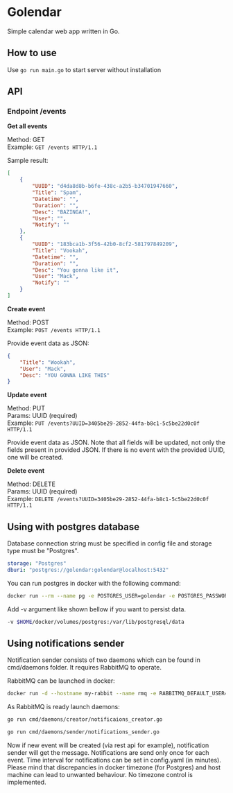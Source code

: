# Golendar

Simple calendar web app written in Go.

## How to use

Use `go run main.go` to start server without installation

## API

### Endpoint /events 

**Get all events**

Method: GET  
Example: `GET /events HTTP/1.1`  

Sample result:   

```json
[
    {
        "UUID": "d4da8d8b-b6fe-438c-a2b5-b34701947660",
        "Title": "Spam",
        "Datetime": "",
        "Duration": "",
        "Desc": "BAZINGA!",
        "User": "",
        "Notify": ""
    },
    {
        "UUID": "183bca1b-3f56-42b0-8cf2-581797849209",
        "Title": "Vookah",
        "Datetime": "",
        "Duration": "",
        "Desc": "You gonna like it",
        "User": "Mack",
        "Notify": ""
    }
]
```

**Create event**

Method: POST  
Example: `POST /events HTTP/1.1`  

Provide event data as JSON:  

```json
{
	"Title": "Wookah",
	"User": "Mack",
	"Desc": "YOU GONNA LIKE THIS"
}
```

**Update event**

Method: PUT  
Params: UUID (required)  
Example: `PUT /events?UUID=3405be29-2852-44fa-b8c1-5c5be22d0c0f HTTP/1.1`  

Provide event data as JSON. Note that all fields will be updated, not only the fields present in provided JSON. If there is no event with the provided UUID, one will be created. 

**Delete event**

Method: DELETE  
Params: UUID (required)  
Example: `DELETE /events?UUID=3405be29-2852-44fa-b8c1-5c5be22d0c0f HTTP/1.1`  

## Using with postgres database

Database connection string must be specified in config file and storage type must be "Postgres".

```yaml
storage: "Postgres"
dburi: "postgres://golendar:golendar@localhost:5432"
```

You can run postgres in docker with the following command:

```bash
docker run --rm --name pg -e POSTGRES_USER=golendar -e POSTGRES_PASSWORD=golendar -d -p 5432:5432 postgres
```

Add -v argument like shown bellow if you want to persist data.

```bash
-v $HOME/docker/volumes/postgres:/var/lib/postgresql/data 
```

## Using notifications sender

Notification sender consists of two daemons which can be found in cmd/daemons folder. It requires RabbitMQ to operate. 

RabbitMQ can be launched in docker:
```bash
docker run -d --hostname my-rabbit --name rmq -e RABBITMQ_DEFAULT_USER=golendar -e RABBITMQ_DEFAULT_PASS=golendar -d -p 5672:5672 rabbitmq:3
```

As RabbitMQ is ready launch daemons:
```bash
go run cmd/daemons/creator/notificaions_creator.go 
```
```bash
go run cmd/daemons/sender/notifications_sender.go
```

Now if new event will be created (via rest api for example), notification sender will get the message. Notifications are send only once for each event. Time interval for notifications can be set in config.yaml (in minutes). Please mind that discrepancies in docker timezone (for Postgres) and host machine can lead to unwanted behaviour. No timezone control is implemented. 

